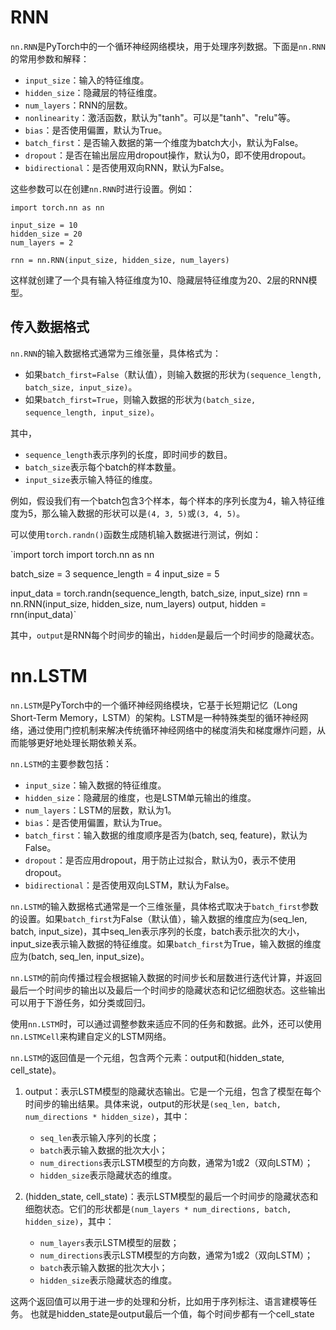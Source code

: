 # RNN
`nn.RNN`是PyTorch中的一个循环神经网络模块，用于处理序列数据。下面是`nn.RNN`的常用参数和解释：

*   `input_size`：输入的特征维度。
*   `hidden_size`：隐藏层的特征维度。
*   `num_layers`：RNN的层数。
*   `nonlinearity`：激活函数，默认为"tanh"。可以是"tanh"、"relu"等。
*   `bias`：是否使用偏置，默认为True。
*   `batch_first`：是否输入数据的第一个维度为batch大小，默认为False。
*   `dropout`：是否在输出层应用dropout操作，默认为0，即不使用dropout。
*   `bidirectional`：是否使用双向RNN，默认为False。

这些参数可以在创建`nn.RNN`时进行设置。例如：

```import torch
import torch.nn as nn

input_size = 10
hidden_size = 20
num_layers = 2

rnn = nn.RNN(input_size, hidden_size, num_layers)
```

这样就创建了一个具有输入特征维度为10、隐藏层特征维度为20、2层的RNN模型。
## 传入数据格式
`nn.RNN`的输入数据格式通常为三维张量，具体格式为：

*   如果`batch_first=False`（默认值），则输入数据的形状为`(sequence_length, batch_size, input_size)`。
*   如果`batch_first=True`，则输入数据的形状为`(batch_size, sequence_length, input_size)`。

其中，

*   `sequence_length`表示序列的长度，即时间步的数目。
*   `batch_size`表示每个batch的样本数量。
*   `input_size`表示输入特征的维度。

例如，假设我们有一个batch包含3个样本，每个样本的序列长度为4，输入特征维度为5，那么输入数据的形状可以是`(4, 3, 5)`或`(3, 4, 5)`。

可以使用`torch.randn()`函数生成随机输入数据进行测试，例如：

`import torch
import torch.nn as nn

batch_size = 3
sequence_length = 4
input_size = 5

input_data = torch.randn(sequence_length, batch_size, input_size)
rnn = nn.RNN(input_size, hidden_size, num_layers)
output, hidden = rnn(input_data)` 

其中，`output`是RNN每个时间步的输出，`hidden`是最后一个时间步的隐藏状态。

# nn.LSTM
`nn.LSTM`是PyTorch中的一个循环神经网络模块，它基于长短期记忆（Long Short-Term Memory，LSTM）的架构。LSTM是一种特殊类型的循环神经网络，通过使用门控机制来解决传统循环神经网络中的梯度消失和梯度爆炸问题，从而能够更好地处理长期依赖关系。

`nn.LSTM`的主要参数包括：

*   `input_size`：输入数据的特征维度。
*   `hidden_size`：隐藏层的维度，也是LSTM单元输出的维度。
*   `num_layers`：LSTM的层数，默认为1。
*   `bias`：是否使用偏置，默认为True。
*   `batch_first`：输入数据的维度顺序是否为(batch, seq, feature)，默认为False。
*   `dropout`：是否应用dropout，用于防止过拟合，默认为0，表示不使用dropout。
*   `bidirectional`：是否使用双向LSTM，默认为False。

`nn.LSTM`的输入数据格式通常是一个三维张量，具体格式取决于`batch_first`参数的设置。如果`batch_first`为False（默认值），输入数据的维度应为(seq\_len, batch, input\_size)，其中seq\_len表示序列的长度，batch表示批次的大小，input\_size表示输入数据的特征维度。如果`batch_first`为True，输入数据的维度应为(batch, seq\_len, input\_size)。

`nn.LSTM`的前向传播过程会根据输入数据的时间步长和层数进行迭代计算，并返回最后一个时间步的输出以及最后一个时间步的隐藏状态和记忆细胞状态。这些输出可以用于下游任务，如分类或回归。

使用`nn.LSTM`时，可以通过调整参数来适应不同的任务和数据。此外，还可以使用`nn.LSTMCell`来构建自定义的LSTM网络。

`nn.LSTM`的返回值是一个元组，包含两个元素：output和(hidden\_state, cell\_state)。

1.  output：表示LSTM模型的隐藏状态输出。它是一个元组，包含了模型在每个时间步的输出结果。具体来说，output的形状是`(seq_len, batch, num_directions * hidden_size)`，其中：
    
    *   `seq_len`表示输入序列的长度；
    *   `batch`表示输入数据的批次大小；
    *   `num_directions`表示LSTM模型的方向数，通常为1或2（双向LSTM）；
    *   `hidden_size`表示隐藏状态的维度。
2.  (hidden\_state, cell\_state)：表示LSTM模型的最后一个时间步的隐藏状态和细胞状态。它们的形状都是`(num_layers * num_directions, batch, hidden_size)`，其中：
    
    *   `num_layers`表示LSTM模型的层数；
    *   `num_directions`表示LSTM模型的方向数，通常为1或2（双向LSTM）；
    *   `batch`表示输入数据的批次大小；
    *   `hidden_size`表示隐藏状态的维度。

这两个返回值可以用于进一步的处理和分析，比如用于序列标注、语言建模等任务。
也就是hidden\_state是output最后一个值，每个时间步都有一个cell\_state